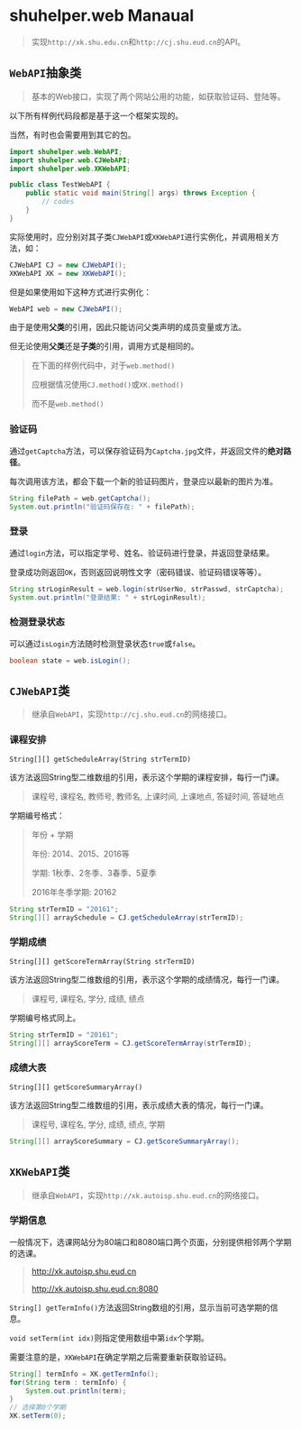 # shuhelper.web Manaual
> 实现`http://xk.shu.edu.cn`和`http://cj.shu.eud.cn`的API。

## `WebAPI`抽象类
> 基本的Web接口，实现了两个网站公用的功能，如获取验证码、登陆等。

以下所有样例代码段都是基于这一个框架实现的。

当然，有时也会需要用到其它的包。

```java
import shuhelper.web.WebAPI;
import shuhelper.web.CJWebAPI;
import shuhelper.web.XKWebAPI;

public class TestWebAPI {
	public static void main(String[] args) throws Exception {
		// codes
	}
}
```

实际使用时，应分别对其子类`CJWebAPI`或`XKWebAPI`进行实例化，并调用相关方法，如：

```java
CJWebAPI CJ = new CJWebAPI();
XKWebAPI XK = new XKWebAPI();
```

但是如果使用如下这种方式进行实例化：

```java
WebAPI web = new CJWebAPI();
```

由于是使用**父类**的引用，因此只能访问父类声明的成员变量或方法。

但无论使用**父类**还是**子类**的引用，调用方式是相同的。

> 在下面的样例代码中，对于`web.method()`
>
> 应根据情况使用`CJ.method()`或`XK.method()`
>
> 而不是`web.method()`

### 验证码
通过`getCaptcha`方法，可以保存验证码为`Captcha.jpg`文件，并返回文件的**绝对路径**。

每次调用该方法，都会下载一个新的验证码图片，登录应以最新的图片为准。

```java
String filePath = web.getCaptcha();
System.out.println("验证码保存在: " + filePath);
```

### 登录
通过`login`方法，可以指定学号、姓名、验证码进行登录，并返回登录结果。

登录成功则返回`OK`，否则返回说明性文字（密码错误、验证码错误等等）。

```java
String strLoginResult = web.login(strUserNo, strPasswd, strCaptcha);
System.out.println("登录结果: " + strLoginResult);
```

### 检测登录状态
可以通过`isLogin`方法随时检测登录状态`true`或`false`。

```java
boolean state = web.isLogin();
```

## `CJWebAPI`类
> 继承自`WebAPI`，实现`http://cj.shu.eud.cn`的网络接口。

### 课程安排
`String[][] getScheduleArray(String strTermID)`

该方法返回String型二维数组的引用，表示这个学期的课程安排，每行一门课。

> 课程号, 课程名, 教师号, 教师名, 上课时间, 上课地点, 答疑时间, 答疑地点

学期编号格式：

> 年份 + 学期
>
> 年份: 2014、2015、2016等
>
> 学期: 1秋季、2冬季、3春季、5夏季
>
> 2016年冬季学期: 20162

```java
String strTermID = "20161";
String[][] arraySchedule = CJ.getScheduleArray(strTermID);
```

### 学期成绩
`String[][] getScoreTermArray(String strTermID)`

该方法返回String型二维数组的引用，表示这个学期的成绩情况，每行一门课。

> 课程号, 课程名, 学分, 成绩, 绩点

学期编号格式同上。

```java
String strTermID = "20161";
String[][] arrayScoreTerm = CJ.getScoreTermArray(strTermID);
```

### 成绩大表
`String[][] getScoreSummaryArray()`

该方法返回String型二维数组的引用，表示成绩大表的情况，每行一门课。

> 课程号, 课程名, 学分, 成绩, 绩点, 学期

```java
String[][] arrayScoreSummary = CJ.getScoreSummaryArray();
```


## `XKWebAPI`类
> 继承自`WebAPI`，实现`http://xk.autoisp.shu.eud.cn`的网络接口。

### 学期信息
一般情况下，选课网站分为80端口和8080端口两个页面，分别提供相邻两个学期的选课。

> http://xk.autoisp.shu.eud.cn
>
> http://xk.autoisp.shu.eud.cn:8080

`String[] getTermInfo()`方法返回String数组的引用，显示当前可选学期的信息。

`void setTerm(int idx)`则指定使用数组中第`idx`个学期。

需要注意的是，`XKWebAPI`在确定学期之后需要重新获取验证码。

```java
String[] termInfo = XK.getTermInfo();
for(String term : termInfo) {
	System.out.println(term);
}
// 选择第0个学期
XK.setTerm(0);
```
